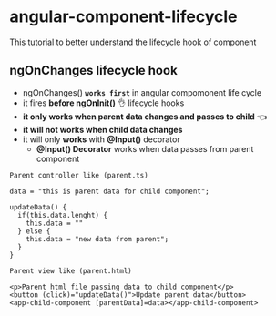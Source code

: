 # angular-component-lifecycle
This tutorial to better understand the lifecycle hook of component

## ngOnChanges lifecycle hook 	
- ngOnChanges() **`works first`** in angular compomonent life cycle
- it fires **before ngOnInit()** :ok_hand:	 lifecycle hooks
- **it only works when parent data changes and passes to child** :point_left:		
- **it will not works when child data changes**
- it will only **works** with **@Input()** decorator
  - **@Input() Decorator** works when data passes from parent component

```
Parent controller like (parent.ts)

data = "this is parent data for child component";

updateData() {
  if(this.data.lenght) {
    this.data = ""
  } else {
    this.data = "new data from parent";   
  }
}

```

```
Parent view like (parent.html)

<p>Parent html file passing data to child component</p>
<button (click)="updateData()">Update parent data</button>
<app-child-component [parentData]=data></app-child-component>

```


